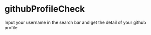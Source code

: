 # githubProfileCheck
Input your username in the search bar and get the detail of your github profile 
